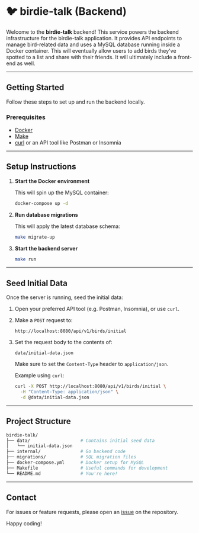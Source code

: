 # 🐦 birdie-talk (Backend)

Welcome to the **birdie-talk** backend! This service powers the backend infrastructure for the birdie-talk application. It provides API endpoints to manage bird-related data and uses a MySQL database running inside a Docker container. This will eventually allow users to add birds they've spotted to a list and share with their friends. It will ultimately include a front-end as well.

---

## Getting Started

Follow these steps to set up and run the backend locally.

### Prerequisites

* [Docker](https://www.docker.com/)
* [Make](https://www.gnu.org/software/make/)
* [curl](https://curl.se/) or an API tool like Postman or Insomnia

---

## Setup Instructions

1. **Start the Docker environment**

   This will spin up the MySQL container:

   ```bash
   docker-compose up -d
   ```

2. **Run database migrations**

   This will apply the latest database schema:

   ```bash
   make migrate-up
   ```

3. **Start the backend server**

   ```bash
   make run
   ```

---

## Seed Initial Data

Once the server is running, seed the initial data:

1. Open your preferred API tool (e.g. Postman, Insomnia), or use `curl`.

2. Make a `POST` request to:

   ```
   http://localhost:8080/api/v1/birds/initial
   ```

3. Set the request body to the contents of:

   ```
   data/initial-data.json
   ```

   Make sure to set the `Content-Type` header to `application/json`.

   Example using `curl`:

   ```bash
   curl -X POST http://localhost:8080/api/v1/birds/initial \
     -H "Content-Type: application/json" \
     -d @data/initial-data.json
   ```

---

## Project Structure

```bash
birdie-talk/
├── data/                   # Contains initial seed data
│   └── initial-data.json
├── internal/               # Go backend code
├── migrations/             # SQL migration files
├── docker-compose.yml      # Docker setup for MySQL
├── Makefile                # Useful commands for development
└── README.md               # You're here!
```

---

## Contact

For issues or feature requests, please open an [issue](https://github.com/arianaw15/birdie-talk/issues) on the repository.

Happy coding!
